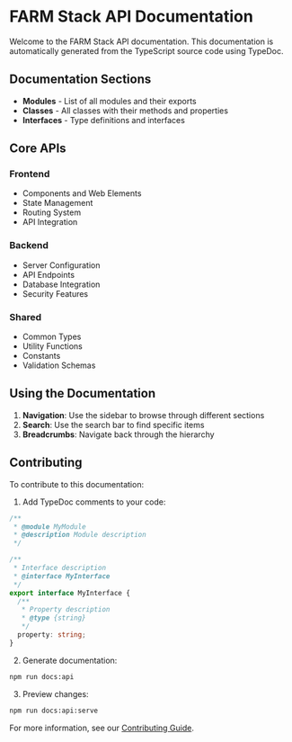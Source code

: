 # FARM Stack API Documentation

Welcome to the FARM Stack API documentation. This documentation is automatically generated from the TypeScript source code using TypeDoc.

## Documentation Sections

- **Modules** - List of all modules and their exports
- **Classes** - All classes with their methods and properties
- **Interfaces** - Type definitions and interfaces

## Core APIs

### Frontend
- Components and Web Elements
- State Management
- Routing System
- API Integration

### Backend
- Server Configuration
- API Endpoints
- Database Integration
- Security Features

### Shared
- Common Types
- Utility Functions
- Constants
- Validation Schemas

## Using the Documentation

1. **Navigation**: Use the sidebar to browse through different sections
2. **Search**: Use the search bar to find specific items
3. **Breadcrumbs**: Navigate back through the hierarchy

## Contributing

To contribute to this documentation:

1. Add TypeDoc comments to your code:
```typescript
/**
 * @module MyModule
 * @description Module description
 */

/**
 * Interface description
 * @interface MyInterface
 */
export interface MyInterface {
  /**
   * Property description
   * @type {string}
   */
  property: string;
}
```

2. Generate documentation:
```bash
npm run docs:api
```

3. Preview changes:
```bash
npm run docs:api:serve
```

For more information, see our [Contributing Guide](https://falkicon.github.io/farm/contributing).
